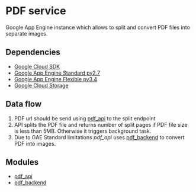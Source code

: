 # PDF service

Google App Engine instance which allows to split and convert PDF files into separate images.

## Dependencies

- [Google Cloud SDK](https://cloud.google.com/sdk/)
- [Google App Engine Standard py2.7](https://cloud.google.com/appengine/docs/standard/python/)
- [Google App Engine Flexible py3.4](https://cloud.google.com/appengine/docs/flexible/python/)
- [Google Cloud Storage](https://cloud.google.com/storage/)

## Data flow

1. PDF url should be send using [pdf_api](/pdf_service/pdf_api) to the split endpoint
2. API splits the PDF file and returns number of split pages if PDF file size is less than 5MB. 
Otherwise it triggers background task.
3. Due to GAE Standard limitations *pdf_api* uses [pdf_backend](/pdf_service/pdf_backend) to convert PDF into images.


## Modules

* [pdf_api](/pdf_service/pdf_api)
* [pdf_backend](/pdf_service/pdf_backend)
